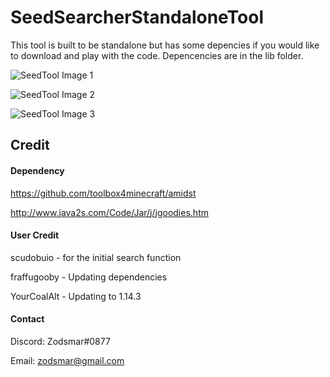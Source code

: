 # SeedSearcherStandaloneTool
This tool is built to be standalone but has some depencies if you would like to download and play with the code. Depencencies are in the lib folder. 

![SeedTool Image 1](https://imgur.com/j6Hi6be.png)

![SeedTool Image 2](https://imgur.com/8b6Rspy.png)

![SeedTool Image 3](https://i.imgur.com/fCgzNpv.png)

## Credit

#### Dependency
https://github.com/toolbox4minecraft/amidst

http://www.java2s.com/Code/Jar/j/jgoodies.htm

#### User Credit
scudobuio - for the initial search function

fraffugooby - Updating dependencies

YourCoalAlt - Updating to 1.14.3

#### Contact

Discord: Zodsmar#0877

Email: zodsmar@gmail.com



